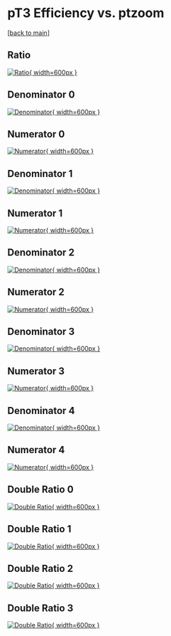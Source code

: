 # pT3 Efficiency vs. ptzoom

[[back to main](./)]



## Ratio

[![Ratio](../mtv/var/pT3_vtr_13_1_eff_ptzoom.png){ width=600px }](../mtv/var/pT3_vtr_13_1_eff_ptzoom.pdf)

## Denominator 0

[![Denominator](../mtv/den/pT3_vtr_13_1_eff_ptzoom_den0.png){ width=600px }](../mtv/den/pT3_vtr_13_1_eff_ptzoom_den0.pdf)

## Numerator 0

[![Numerator](../mtv/num/pT3_vtr_13_1_eff_ptzoom_num0.png){ width=600px }](../mtv/num/pT3_vtr_13_1_eff_ptzoom_num0.pdf)

## Denominator 1

[![Denominator](../mtv/den/pT3_vtr_13_1_eff_ptzoom_den1.png){ width=600px }](../mtv/den/pT3_vtr_13_1_eff_ptzoom_den1.pdf)

## Numerator 1

[![Numerator](../mtv/num/pT3_vtr_13_1_eff_ptzoom_num1.png){ width=600px }](../mtv/num/pT3_vtr_13_1_eff_ptzoom_num1.pdf)

## Denominator 2

[![Denominator](../mtv/den/pT3_vtr_13_1_eff_ptzoom_den2.png){ width=600px }](../mtv/den/pT3_vtr_13_1_eff_ptzoom_den2.pdf)

## Numerator 2

[![Numerator](../mtv/num/pT3_vtr_13_1_eff_ptzoom_num2.png){ width=600px }](../mtv/num/pT3_vtr_13_1_eff_ptzoom_num2.pdf)

## Denominator 3

[![Denominator](../mtv/den/pT3_vtr_13_1_eff_ptzoom_den3.png){ width=600px }](../mtv/den/pT3_vtr_13_1_eff_ptzoom_den3.pdf)

## Numerator 3

[![Numerator](../mtv/num/pT3_vtr_13_1_eff_ptzoom_num3.png){ width=600px }](../mtv/num/pT3_vtr_13_1_eff_ptzoom_num3.pdf)

## Denominator 4

[![Denominator](../mtv/den/pT3_vtr_13_1_eff_ptzoom_den4.png){ width=600px }](../mtv/den/pT3_vtr_13_1_eff_ptzoom_den4.pdf)

## Numerator 4

[![Numerator](../mtv/num/pT3_vtr_13_1_eff_ptzoom_num4.png){ width=600px }](../mtv/num/pT3_vtr_13_1_eff_ptzoom_num4.pdf)

## Double Ratio 0

[![Double Ratio](../mtv/ratio/pT3_vtr_13_1_eff_ptzoom_ratio0.png){ width=600px }](../mtv/ratio/pT3_vtr_13_1_eff_ptzoom_ratio0.pdf)

## Double Ratio 1

[![Double Ratio](../mtv/ratio/pT3_vtr_13_1_eff_ptzoom_ratio1.png){ width=600px }](../mtv/ratio/pT3_vtr_13_1_eff_ptzoom_ratio1.pdf)

## Double Ratio 2

[![Double Ratio](../mtv/ratio/pT3_vtr_13_1_eff_ptzoom_ratio2.png){ width=600px }](../mtv/ratio/pT3_vtr_13_1_eff_ptzoom_ratio2.pdf)

## Double Ratio 3

[![Double Ratio](../mtv/ratio/pT3_vtr_13_1_eff_ptzoom_ratio3.png){ width=600px }](../mtv/ratio/pT3_vtr_13_1_eff_ptzoom_ratio3.pdf)

